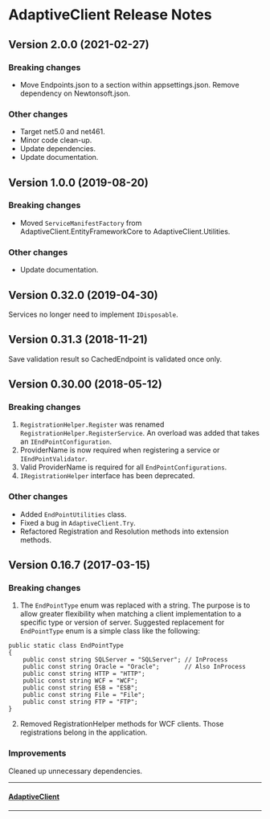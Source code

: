 # AdaptiveClient Release Notes

## Version 2.0.0 (2021-02-27)
### Breaking changes

* Move Endpoints.json to a section within appsettings.json.  Remove dependency on Newtonsoft.json.

### Other changes

* Target net5.0 and net461.
* Minor code clean-up.
* Update dependencies.
* Update documentation.

## Version 1.0.0 (2019-08-20)
### Breaking changes

* Moved `ServiceManifestFactory` from AdaptiveClient.EntityFrameworkCore to AdaptiveClient.Utilities.

### Other changes

* Update documentation.


## Version 0.32.0 (2019-04-30)
Services no longer need to implement `IDisposable`.

## Version 0.31.3 (2018-11-21)
Save validation result so CachedEndpoint is validated once only.

## Version 0.30.00 (2018-05-12)
### Breaking changes

1. `RegistrationHelper.Register` was renamed `RegistrationHelper.RegisterService`.  An overload was added that takes an `IEndPointConfiguration`.
2. ProviderName is now required when registering a service or `IEndPointValidator`. 
3. Valid ProviderName is required for all `EndPointConfigurations`.
4. `IRegistrationHelper` interface has been deprecated.

### Other changes
* Added `EndPointUtilities` class.
* Fixed a bug in `AdaptiveClient.Try`.
* Refactored Registration and Resolution methods into extension methods.


## Version 0.16.7 (2017-03-15)
### Breaking changes

1. The `EndPointType` enum was replaced with a string.  The purpose is to allow greater flexibility when matching a client implementation to a specific type or version of server.  Suggested replacement for `EndPointType` enum is a simple class like the following:

```
public static class EndPointType
{
    public const string SQLServer = "SQLServer"; // InProcess
    public const string Oracle = "Oracle";       // Also InProcess
    public const string HTTP = "HTTP";
    public const string WCF = "WCF";
    public const string ESB = "ESB";
    public const string File = "File";
    public const string FTP = "FTP";
}
```

2. Removed RegistrationHelper methods for WCF clients.  Those registrations belong in the application.

### Improvements
Cleaned up unnecessary dependencies.

---
#### [AdaptiveClient](https://github.com/leaderanalytics/AdaptiveClient)

---

